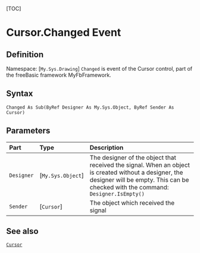 [TOC]
# Cursor.Changed Event

## Definition
Namespace: [`My.Sys.Drawing`]
`Changed` is event of the Cursor control, part of the freeBasic framework MyFbFramework.
## Syntax
```freeBasic
Changed As Sub(ByRef Designer As My.Sys.Object, ByRef Sender As Cursor)
```

## Parameters

|Part|Type|Description|
| :------------ | :------------ | :------------ |
|`Designer`|[`My.Sys.Object`]|The designer of the object that received the signal. When an object is created without a designer, the designer will be empty. This can be checked with the command: `Designer.IsEmpty()`|
|`Sender`|[`Cursor`]|The object which received the signal|

## See also
[`Cursor`](Cursor.md)
